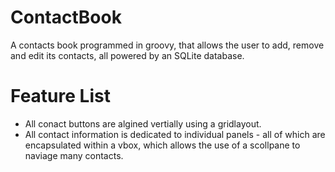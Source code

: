 # ContactBook
A contacts book programmed in groovy, that allows the user to add, remove and edit its contacts, all powered by an SQLite database.

# Feature List
- All conact buttons are algined vertially using a gridlayout.
- All contact information is dedicated to individual panels - all of which are encapsulated within a vbox, which allows the use of a scollpane to naviage many contacts.

